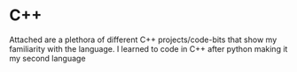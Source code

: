 # C++
Attached are a plethora of different C++ projects/code-bits that show my familiarity with the language. I learned to code in C++ after python making it my second language
